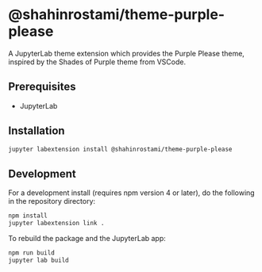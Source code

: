 # @shahinrostami/theme-purple-please

A JupyterLab theme extension which provides the Purple Please theme, inspired by the Shades of Purple theme from VSCode.

## Prerequisites

* JupyterLab

## Installation

```bash
jupyter labextension install @shahinrostami/theme-purple-please
```

## Development

For a development install (requires npm version 4 or later), do the following in the repository directory:

```bash
npm install
jupyter labextension link .
```

To rebuild the package and the JupyterLab app:

```bash
npm run build
jupyter lab build
```
